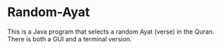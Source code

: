 # Random-Ayat
This is a Java program that selects a random Ayat (verse) in the Quran.  There is both a GUI and a terminal version.
